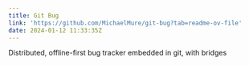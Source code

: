```yaml
---
title: Git Bug
link: 'https://github.com/MichaelMure/git-bug?tab=readme-ov-file'
date: 2024-01-12 11:33:35Z
---
```


Distributed, offline-first bug tracker embedded in git, with bridges
